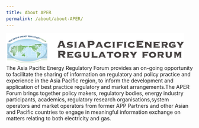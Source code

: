 ```yaml
---
title: About APER
permalink: /about/about-APER/
---
```


![APER logo](/images/in_aper.png)
The Asia Pacific Energy Regulatory Forum provides an on-going opportunity to facilitate the sharing of information on regulatory and policy practice and experience in the Asia Pacific region, to inform the development and application of best practice regulatory and market arrangements.The APER Forum brings together policy makers, regulatory bodies, energy industry participants, academics, regulatory research organisations,system operators and market operators from former APP Partners and other Asian and Pacific countries to engage in meaningful information exchange on matters relating to both electricity and gas.
